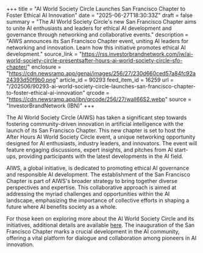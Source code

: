 +++
title = "AI World Society Circle Launches San Francisco Chapter to Foster Ethical AI Innovation"
date = "2025-06-27T18:30:33Z"
draft = false
summary = "The AI World Society Circle's new San Francisco Chapter aims to unite AI enthusiasts and leaders for ethical AI development and governance through networking and collaborative events."
description = "AIWS announces its San Francisco Chapter event, uniting AI leaders for networking and innovation. Learn how this initiative promotes ethical AI development."
source_link = "https://rss.investorbrandnetwork.com/iw/ai-world-society-circle-presentsafter-hours-ai-world-society-circle-sfo-chapter/"
enclosure = "https://cdn.newsramp.app/genai/images/256/27/230d660ced57a84fc92a24393d50f9b0.png"
article_id = 90293
feed_item_id = 16259
url = "/202506/90293-ai-world-society-circle-launches-san-francisco-chapter-to-foster-ethical-ai-innovation"
qrcode = "https://cdn.newsramp.app/ibn/qrcode/256/27/wall66S2.webp"
source = "InvestorBrandNetwork (IBN)"
+++

<p>The AI World Society Circle (AIWS) has taken a significant step towards fostering community-driven innovation in artificial intelligence with the launch of its San Francisco Chapter. This new chapter is set to host the After Hours AI World Society Circle event, a unique networking opportunity designed for AI enthusiasts, industry leaders, and innovators. The event will feature engaging discussions, expert insights, and pitches from AI start-ups, providing participants with the latest developments in the AI field.</p><p>AIWS, a global initiative, is dedicated to promoting ethical AI governance and responsible AI development. The establishment of the San Francisco Chapter is part of AIWS's broader strategy to bring together diverse perspectives and expertise. This collaborative approach is aimed at addressing the myriad challenges and opportunities within the AI landscape, emphasizing the importance of collective efforts in shaping a future where AI benefits society as a whole.</p><p>For those keen on exploring more about the AI World Society Circle and its initiatives, additional details are available <a href='https://ibn.fm/u558O' rel='nofollow' target='_blank'>here</a>. The inauguration of the San Francisco Chapter marks a crucial development in the AI community, offering a vital platform for dialogue and collaboration among pioneers in AI innovation.</p>